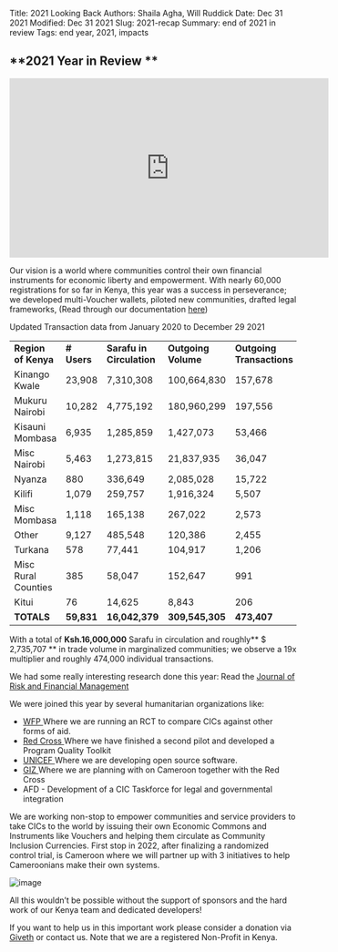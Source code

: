 Title: 2021 Looking Back
Authors: Shaila Agha, Will Ruddick
Date: Dec 31 2021
Modified: Dec 31 2021
Slug: 2021-recap
Summary: end of 2021 in review
Tags: end year, 2021, impacts

## **2021 Year in Review **

<iframe width="560" height="315" src="https://www.youtube.com/embed/zNfJWXvezIk" title="YouTube video player" frameborder="0" allow="accelerometer; autoplay; clipboard-write; encrypted-media; gyroscope; picture-in-picture" allowfullscreen></iframe>

Our vision is a world where communities control their own financial instruments for economic liberty and empowerment. With nearly 60,000 registrations for so far in Kenya, this year was a success in perseverance; we developed multi-Voucher wallets, piloted new communities, drafted legal frameworks, (Read through our documentation [here](http://docs.grassecon.org))

Updated Transaction data from January 2020 to December 29 2021	 	 	

<table>
  <tr>
   <td><strong>Region of Kenya</strong>
   </td>
   <td><strong># Users</strong>
   </td>
   <td><strong>Sarafu in Circulation</strong>
   </td>
   <td><strong>Outgoing Volume</strong>
   </td>
   <td><strong>Outgoing Transactions</strong>
   </td>
  </tr>
  <tr>
   <td>Kinango Kwale
   </td>
   <td>23,908
   </td>
   <td>7,310,308
   </td>
   <td>100,664,830
   </td>
   <td>157,678
   </td>
  </tr>
  <tr>
   <td>Mukuru Nairobi
   </td>
   <td>10,282
   </td>
   <td>4,775,192
   </td>
   <td>180,960,299
   </td>
   <td>197,556
   </td>
  </tr>
  <tr>
   <td>Kisauni Mombasa
   </td>
   <td>6,935
   </td>
   <td>1,285,859
   </td>
   <td>1,427,073
   </td>
   <td>53,466
   </td>
  </tr>
  <tr>
   <td>Misc Nairobi
   </td>
   <td>5,463
   </td>
   <td>1,273,815
   </td>
   <td>21,837,935
   </td>
   <td>36,047
   </td>
  </tr>
  <tr>
   <td>Nyanza
   </td>
   <td>880
   </td>
   <td>336,649
   </td>
   <td>2,085,028
   </td>
   <td>15,722
   </td>
  </tr>
  <tr>
   <td>Kilifi
   </td>
   <td>1,079
   </td>
   <td>259,757
   </td>
   <td>1,916,324
   </td>
   <td>5,507
   </td>
  </tr>
  <tr>
   <td>Misc Mombasa
   </td>
   <td>1,118
   </td>
   <td>165,138
   </td>
   <td>267,022
   </td>
   <td>2,573
   </td>
  </tr>
  <tr>
   <td>Other
   </td>
   <td>9,127
   </td>
   <td>485,548
   </td>
   <td>120,386
   </td>
   <td>2,455
   </td>
  </tr>
  <tr>
   <td>Turkana
   </td>
   <td>578
   </td>
   <td>77,441
   </td>
   <td>104,917
   </td>
   <td>1,206
   </td>
  </tr>
  <tr>
   <td>Misc Rural Counties
   </td>
   <td>385
   </td>
   <td>58,047
   </td>
   <td>152,647
   </td>
   <td>991
   </td>
  </tr>
  <tr>
   <td>Kitui
   </td>
   <td>76
   </td>
   <td>14,625
   </td>
   <td>8,843
   </td>
   <td>206
   </td>
  </tr>
  <tr>
   <td><strong>TOTALS</strong>
   </td>
   <td><strong>59,831</strong>
   </td>
   <td><strong>16,042,379</strong>
   </td>
   <td><strong>309,545,305</strong>
   </td>
   <td><strong>473,407</strong>
   </td>
  </tr>
</table>


With a total of **Ksh.16,000,000** Sarafu in circulation and roughly** $ 2,735,707 ** in trade volume in marginalized communities; we observe  a 19x multiplier and roughly 474,000 individual transactions.

We had some really interesting research done this year: Read the [Journal of Risk and Financial Management](https://www.mdpi.com/1911-8074/14/11/557) 

We were joined this year by several humanitarian organizations like:

* [WFP ](https://innovation.wfp.org/project/community-inclusion-currencies)Where we are running an RCT to compare CICs against other forms of aid.
* [Red Cross ](https://www.innovasjonnorge.no/no/subsites/hipnorway/innovation-projects2/red-cross-sparks-development-with-blockchain-community-currencies/)Where we have finished a second pilot and developed a Program Quality Toolkit
* [UNICEF ](https://www.unicefinnovationfund.org/broadcast/updates/grassroots-economics-integrating-emergency-response-platform-stakeholders-access)Where we are developing open source software.
* [GIZ ](https://www.giz.de/en/worldwide/98057.html)Where we are planning with on Cameroon together with the Red Cross
* AFD - Development of a CIC Taskforce for legal and governmental integration

We are working non-stop to empower communities and service providers to take CICs to the world by issuing their own Economic Commons and Instruments like Vouchers and helping them circulate as Community Inclusion Currencies. First stop in 2022, after finalizing a randomized control trial, is Cameroon where we will partner up with 3 initiatives to help Cameroonians make their own systems.

![image](images/blog/2021-recap1.webp)

All this wouldn’t be possible without the support of sponsors and the hard work of our Kenya team and dedicated developers!

If you want to help us in this important work please consider a donation via [Giveth](https://giveth.io/project/Grassroots-Economics-Community-Currency-0) or contact us. Note that we are a registered Non-Profit in Kenya.
